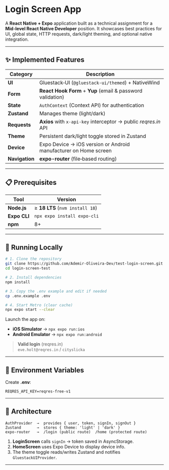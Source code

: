 # Login Screen App

A **React Native + Expo** application built as a technical assignment for a **Mid‑level React Native Developer** position. It showcases best practices for UI, global state, HTTP requests, dark/light theming, and optional native integration.

---

## ✨ Implemented Features

| Category       | Description                                                      |
| -------------- | ---------------------------------------------------------------- |
| **UI**         | Gluestack‑UI (`@gluestack-ui/themed`) + NativeWind               |
| **Form**       | **React Hook Form** + **Yup** (email & password validation)      |
| **State**      | `AuthContext` (Context API) for authentication                   |
| **Zustand**    | Manages theme (light/dark)                                       |
| **Requests**   | **Axios** with `x-api-key` interceptor → public *reqres.in* API  |
| **Theme**      | Persistent dark/light toggle stored in Zustand                   |
| **Device**     | Expo Device → iOS version or Android manufacturer on Home screen |
| **Navigation** | **expo-router** (file‑based routing)                             |

---

## 📋 Prerequisites

| Tool         | Version                         |
| ------------ | ------------------------------- |
| **Node.js**  | ≥ **18 LTS** (`nvm install 18`) |
| **Expo CLI** | `npx expo install expo-cli`     |
| **npm**      | 8+                              |

---

## 🚀 Running Locally

```bash
# 1. Clone the repository
git clone https://github.com/Ademir-Oliveira-Dev/test-login-screen.git
cd login-screen-test

# 2. Install dependencies
npm install

# 3. Copy the .env example and edit if needed
cp .env.example .env

# 4. Start Metro (clear cache)
npx expo start --clear
```

Launch the app on:

- **iOS Simulator** → `npx expo run:ios`
- **Android Emulator** → `npx expo run:android`

> **Valid login** (reqres.in)\
> `eve.holt@reqres.in` / `cityslicka`

---

## 🔐 Environment Variables

Create **.env**:

```env
REQRES_API_KEY=reqres-free-v1
```

---

## 🧩 Architecture

```text
AuthProvider  →  provides { user, token, signIn, signOut }
Zustand       →  stores { theme: 'light' | 'dark' }
expo-router   →  /login (public route)  /home (protected route)
```

1. **LoginScreen** calls `signIn` → token saved in AsyncStorage.
2. **HomeScreen** uses Expo Device to display device info.
3. The theme toggle reads/writes Zustand and notifies `GluestackUIProvider`.

---
